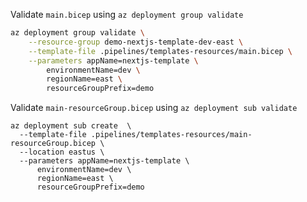 Validate `main.bicep` using `az deployment group validate`

```bash
az deployment group validate \
    --resource-group demo-nextjs-template-dev-east \
    --template-file .pipelines/templates-resources/main.bicep \
    --parameters appName=nextjs-template \
        environmentName=dev \
        regionName=east \
        resourceGroupPrefix=demo
```

Validate `main-resourceGroup.bicep` using `az deployment sub validate`

```shell
az deployment sub create  \
  --template-file .pipelines/templates-resources/main-resourceGroup.bicep \
  --location eastus \
  --parameters appName=nextjs-template \
      environmentName=dev \
      regionName=east \
      resourceGroupPrefix=demo
```
